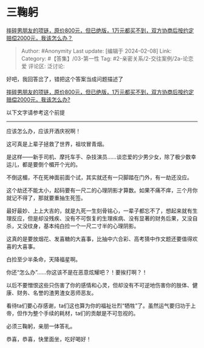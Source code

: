 # 三鞠躬
[摔碎男朋友的项链，原价800元，但已绝版，1万元都买不到，双方协商后按约定赔偿2000元，我该怎么办？](https://www.zhihu.com/question/507302083/answer/3390658658)

> Author: #Anonymity
> Last update: [编辑于 2024-02-08]
> Link:
> Category:  #【答集】/03-第一性 
> Tag: #2-亲密关系/2-交往案例/2a-论恋爱 
> 评论区:
> 泛讨论:

好吧，我回答岔了，错把这个答案当成问题描述了

[摔碎男朋友的项链，原价800元，但已绝版，1万元都买不到，双方协商后按约定赔偿2000元，我该怎么办?](https://www.zhihu.com/question/507302083/answer/2395138499?utm_psn=1738773795840860160)

以下文字请参考这个前提

---

应该怎么办，应该开酒庆祝啊！

这可真是上辈子拯救了世界，祖坟冒青烟。

是这样——新手司机、摩托车手、杂技演员……谈恋爱的少男少女，除了极少数幸运儿，都是要倒个楣开个光的。

不倒这楣，不在死神面前面个试，其实就还有一只脚踏在门外，有一劫还没应。

这个劫还不能太小，起码要有一尺二的心理阴影才算数。如果不痛不痒，三个月你就记不得了，那就要重抽生死签。

最好最妙、上上大吉的，就是九死一生刻骨铭心，一辈子都忘不了，想起来就有生理反应，但是却没残疾、没有不可恢复的生理疾病、没有显著的财务后果，又没自杀，又没纹身，基本纯白捡一个一尺二寸半的心理阴影。

这真的是要放烟花、发喜糖的大喜事，比抽中六合彩、高考猜中作文题还要值得欢喜的大喜事。

白捡至少半条命，天降福星啊。

你还“怎么办”……你这该不是在恶意炫耀吧？！要挨打啊？！

  

以后不要憎恨这些只伤害了你的感情和心灵，但却没有不可逆地伤害你的肢体、健康、财务、名誉的渣男渣女恶师恶友。

看待ta们要心存感谢，ta们这也算为你的福祉壮烈“牺牲”了。虽然运气要归功于上帝，但作为整个手续的耗材，ta们的贡献是不可忽视的。

必须三鞠躬，亲朋一体答礼。

恭喜，恭喜，快里面坐，吃好喝好！
